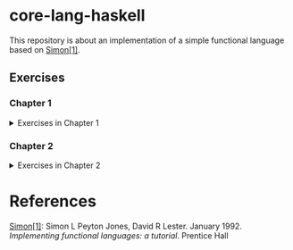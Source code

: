 # core-lang-haskell

This repository is about an implementation of a simple functional language based on <span id="text-1">[Simon\[1\]](#reference-1)</span>.

## Exercises

### Chapter 1

<details>
<summary>Exercises in Chapter 1</summary>
<p>

| Name          | Files                                                       |
|---------------|-------------------------------------------------------------|
| Exercise 1.1  | /exercises/exercise1-01.xls, /src/Language/PrettyPrinter.hs |
| Exercise 1.2  | /src/Data/ISeq.hs                                           |
| Exercise 1.3  | /src/Language/PrettyPrinter.hs                              |
| Exercise 1.4  | /exercises/exercise1-04.xls, /src/Language/PrettyPrinter.hs |
| Exercise 1.5  | /src/Data/ISeq.hs                                           |
| Exercise 1.6  | /src/Data/ISeq.hs                                           |
| Exercise 1.7  | /src/Data/ISeq.hs                                           |
| Exercise 1.8  | /src/Language/PrettyPrinter.hs                              |
| Exercise 1.9  | /src/Language/Parser.hs                                     |
| Exercise 1.10 | /src/Language/Parser.hs                                     |
| Exercise 1.11 | /src/Lanugage/Parser.hs                                     |
| Exercise 1.12 | /src/Lanugage/Parser.hs                                     |
| Exercise 1.13 | /src/Lanugage/Parser.hs                                     |
| Exercise 1.14 | /src/Lanugage/Parser.hs                                     |
| Exercise 1.15 | /src/Lanugage/Parser.hs                                     |
| Exercise 1.16 | /src/Lanugage/Parser.hs                                     |
| Exercise 1.17 | /src/Lanugage/Parser.hs                                     |
| Exercise 1.18 | /src/Lanugage/Parser.hs                                     |
| Exercise 1.19 | /src/Lanugage/Parser.hs                                     |
| Exercise 1.20 | /src/Lanugage/Parser.hs                                     |
| Exercise 1.21 | /src/Lanugage/Parser.hs                                     |
| Exercise 1.22 | /exercises/exercise1-22.md                                  |
| Exercise 1.23 | /src/Lanugage/Parser.hs                                     |
| Exercise 1.24 | /src/Lanugage/Parser.hs                                     |

</p>
</details>

### Chapter 2

<details>
<summary>Exercises in Chapter 2</summary>
<p>

| Name          | Files                                                    |
|---------------|----------------------------------------------------------|
| Exercise 2.1  | /exercises/exercise2-01.md                               |
| Exercise 2.2  | /exercises/exercise2-02.md                               |
| Exercise 2.3  | _skipped_                                                |
| Exercise 2.4  | /src/Language/TiMachine.hs                               |
| Exercise 2.5  | /src/Language/TiMachine.hs                               |
| Exercise 2.6  | /src/Language/TiMachine.hs                               |
| Exercise 2.7  | /src/Language/TiMachine.hs                               |
| Exercise 2.8  | /exercises/exercise2-08.md                               |
| Exercise 2.9  | /exercises/exercise2-09.md                               |
| Exercise 2.10 | /src/Language/TiMachine.hs                               |
| Exercise 2.11 | /src/Language/TiMachine.hs                               |
| Exercise 2.12 | /exercises/exercise2-12.md                               |
| Exercise 2.13 | /src/Language/TiMachine.hs, /exercises/exercise2-13.md   |
| Exercise 2.14 | /src/Language/TiMachine.hs                               |
| Exercise 2.15 | /exercises/exercise2-15.md                               |
| Exercise 2.16 | /src/Language/TiMachine.hs                               |
| Exercise 2.17 | /src/Language/TiMachine.hs                               |
| Exercise 2.18 | /src/Language/TiMachine.hs, /exercises/exercise2-18.md   |
| Exercise 2.19 | /exercises/exercise2-19.md                               |
| Exercise 2.20 | /src/Language/TiMachine.hs, /exercises/exercise2-20.core |
| Exercise 2.21 | /src/Language/TiMachine.hs                               |
| Exercise 2.22 | /src/Language/TiMachine.hs, /exercises/exercise2-22.md   |
| Exercise 2.23 | /exercises/exercise2-23.core                             |
| Exercise 2.24 | /src/Language/TiMachine.hs, /exercises/exercise2-24.md   |
| Exercise 2.25 | /exercises/exercise2-25.md                               |

</p>
</details>

# References

<span id="reference-1">[Simon\[1\]](#text-1): Simon L Peyton Jones, David R Lester. January 1992. _Implementing functional languages: a tutorial_. Prentice Hall</span>
